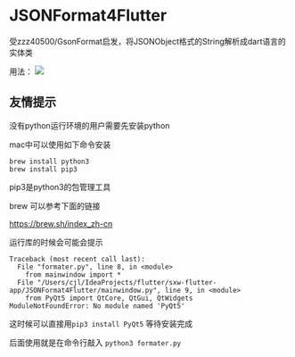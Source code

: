 # JSONFormat4Flutter
受zzz40500/GsonFormat启发，将JSONObject格式的String解析成dart语言的实体类

用法：
![](https://github.com/debuggerx01/JSONFormat4Flutter/blob/master/Example/json.gif?raw=true)

## 友情提示
没有python运行环境的用户需要先安装python

mac中可以使用如下命令安装
```
brew install python3
brew install pip3
```
pip3是python3的包管理工具

brew 可以参考下面的链接

https://brew.sh/index_zh-cn

运行库的时候会可能会提示
```
Traceback (most recent call last):
  File "formater.py", line 8, in <module>
    from mainwindow import *
  File "/Users/cjl/IdeaProjects/flutter/sxw-flutter-app/JSONFormat4Flutter/mainwindow.py", line 9, in <module>
    from PyQt5 import QtCore, QtGui, QtWidgets
ModuleNotFoundError: No module named 'PyQt5'

```

这时候可以直接用`pip3 install PyQt5`
等待安装完成

后面使用就是在命令行敲入
`python3 formater.py`
